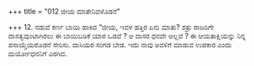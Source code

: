 +++
title = "012 ಜೀಯ ಮಾತೇನಿವಳೊಡನೆ"

+++
12. ನಡುವೆ ಕರ್ಣ ಬಾಯಿ ಹಾಕಿದ “ಜೀಯ, ಇವಳ ಹತ್ತಿರ ಏನು ಮಾತು? ಶತ್ರು ರಾಜರಿಗೇ ದಾಸತ್ವವುಂಟಾಗಿರಲು ಈ ಬಾಯಿಬಡಿಕೆ ಯಾರ ಒಡವೆ ? ಆ ದಾಸರ ಧನವೇ ಅಲ್ಲವೆ ? ಈ ಆಯತಾಕ್ಷಿಯನ್ನು ನಿನ್ನ ಪಸಾಯ್ತೆಯರೊಡನೆ ಸೇರಿಸು. ದಾಸಿಯರ ಸಂಗಡ ಬೇಡ. ಇದು ನಾವು ಅವಳಿಗೆ ಮಾಡುವ ಉಪಕಾರ ಎಂದು ದುರ್ಯೋಧನನಿಗೆ ಎರಗಿದ.